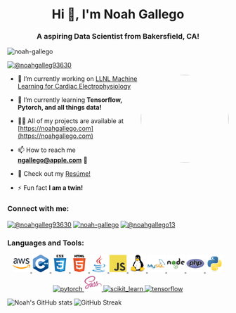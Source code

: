 <h1 align="center">Hi 👋, I'm Noah Gallego</h1>
<h3 align="center">A aspiring Data Scientist from Bakersfield, CA!</h3>

<p align="left"> <img src="https://komarev.com/ghpvc/?username=noah-gallego&label=Profile%20views&color=0e75b6&style=flat" alt="noah-gallego" /> </p>

<p align="left"> <a href="https://twitter.com/@noahgalleg93630" target="blank"><img src="https://img.shields.io/twitter/follow/noahgalleg93630?logo=twitter&style=for-the-badge" alt="@noahgalleg93630"/></a> </p> 
<img align="right" src="https://media.licdn.com/dms/image/D5603AQHxpY0WCPtu6Q/profile-displayphoto-shrink_200_200/0/1720900333913?e=2147483647&v=beta&t=dbeBo-RstBG6Oxy4c27HRdl1OeaGn_HGAJZnn5HLWrU" height="200" width="200" style="border-radius: 50%; overflow: hidden;">

- 🔭 I’m currently working on [LLNL Machine Learning for Cardiac Electrophysiology](https://github.com/Noah-Gallego/Machine-Learning-for-Cardiac-Electrocardiography)

- 🌱 I’m currently learning **Tensorflow, Pytorch, and all things data!**

- 👨‍💻 All of my projects are available at [https://noahgallego.com](https://noahgallego.com)

- 📫 How to reach me **ngallego@apple.com** 

- 📄 Check out my <a href = "https://docs.google.com/document/d/1E7Qb84HPk1Up0jzK4x30xzx-UeYp8gKB/edit?usp=sharing&ouid=108481266496066459273&rtpof=true&sd=true" target = "_blank">Resúme!</a>

- ⚡ Fun fact **I am a twin!**

<h3 align="left">Connect with me:</h3>
<p align="left">
<a href="https://twitter.com/@noahgalleg93630" target="blank"><img align="center" src="https://raw.githubusercontent.com/rahuldkjain/github-profile-readme-generator/master/src/images/icons/Social/twitter.svg" alt="@noahgalleg93630" height="30" width="40" /></a>
<a href="https://linkedin.com/in/noah-gallego" target="blank"><img align="center" src="https://raw.githubusercontent.com/rahuldkjain/github-profile-readme-generator/master/src/images/icons/Social/linked-in-alt.svg" alt="noah-gallego" height="30" width="40" /></a>
<a href="https://instagram.com/@noahgallego13" target="blank"><img align="center" src="https://raw.githubusercontent.com/rahuldkjain/github-profile-readme-generator/master/src/images/icons/Social/instagram.svg" alt="@noahgallego13" height="30" width="40" /></a>
</p>

<h3 align="left">Languages and Tools:</h3>
<p align="center"> 
<a href="https://aws.amazon.com" target="_blank" rel="noreferrer"> <img src="https://raw.githubusercontent.com/devicons/devicon/master/icons/amazonwebservices/amazonwebservices-original-wordmark.svg" alt="aws" width="40" height="40"/> </a> </a> <a href="https://www.w3schools.com/cpp/" target="_blank" rel="noreferrer"> <img src="https://raw.githubusercontent.com/devicons/devicon/master/icons/cplusplus/cplusplus-original.svg" alt="cplusplus" width="40" height="40"/> </a> <a href="https://www.w3schools.com/css/" target="_blank" rel="noreferrer"> <img src="https://raw.githubusercontent.com/devicons/devicon/master/icons/css3/css3-original-wordmark.svg" alt="css3" width="40" height="40"/> </a> <a href="https://www.w3.org/html/" target="_blank" rel="noreferrer"> <img src="https://raw.githubusercontent.com/devicons/devicon/master/icons/html5/html5-original-wordmark.svg" alt="html5" width="40" height="40"/> </a> <a href="https://www.java.com" target="_blank" rel="noreferrer"> <img src="https://raw.githubusercontent.com/devicons/devicon/master/icons/java/java-original.svg" alt="java" width="40" height="40"/> </a> <a href="https://developer.mozilla.org/en-US/docs/Web/JavaScript" target="_blank" rel="noreferrer"> <img src="https://raw.githubusercontent.com/devicons/devicon/master/icons/javascript/javascript-original.svg" alt="javascript" width="40" height="40"/> </a> <a href="https://www.linux.org/" target="_blank" rel="noreferrer"> <img src="https://raw.githubusercontent.com/devicons/devicon/master/icons/linux/linux-original.svg" alt="linux" width="40" height="40"/> </a> <a href="https://www.mysql.com/" target="_blank" rel="noreferrer"> <img src="https://raw.githubusercontent.com/devicons/devicon/master/icons/mysql/mysql-original-wordmark.svg" alt="mysql" width="40" height="40"/> </a> <a href="https://nodejs.org" target="_blank" rel="noreferrer"> <img src="https://raw.githubusercontent.com/devicons/devicon/master/icons/nodejs/nodejs-original-wordmark.svg" alt="nodejs" width="40" height="40"/> </a> <a href="https://www.php.net" target="_blank" rel="noreferrer"> <img src="https://raw.githubusercontent.com/devicons/devicon/master/icons/php/php-original.svg" alt="php" width="40" height="40"/> </a> <a href="https://www.python.org" target="_blank" rel="noreferrer"> <img src="https://raw.githubusercontent.com/devicons/devicon/master/icons/python/python-original.svg" alt="python" width="40" height="40"/> </a> <a href="https://pytorch.org/" target="_blank" rel="noreferrer"> <img src="https://www.vectorlogo.zone/logos/pytorch/pytorch-icon.svg" alt="pytorch" width="40" height="40"/> </a> <a href="https://sass-lang.com" target="_blank" rel="noreferrer"> <img src="https://raw.githubusercontent.com/devicons/devicon/master/icons/sass/sass-original.svg" alt="sass" width="40" height="40"/> </a> <a href="https://scikit-learn.org/" target="_blank" rel="noreferrer"> <img src="https://upload.wikimedia.org/wikipedia/commons/0/05/Scikit_learn_logo_small.svg" alt="scikit_learn" width="40" height="40"/> </a> <a href="https://www.tensorflow.org" target="_blank" rel="noreferrer"> <img src="https://www.vectorlogo.zone/logos/tensorflow/tensorflow-icon.svg" alt="tensorflow" width="40" height="40"/> </a> </p>

![Noah's GitHub stats](https://github-readme-stats.vercel.app/api?username=noah-gallego&show_icons=true&theme=radical)
![GitHub Streak](https://github-readme-streak-stats.herokuapp.com?user=noah-gallego&theme=radical)

